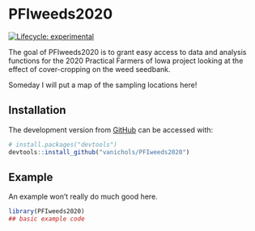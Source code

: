 
<!-- README.md is generated from README.Rmd. Please edit that file -->

# PFIweeds2020

<!-- badges: start -->

[![Lifecycle:
experimental](https://img.shields.io/badge/lifecycle-experimental-orange.svg)](https://www.tidyverse.org/lifecycle/#experimental)
<!-- badges: end -->

The goal of PFIweeds2020 is to grant easy access to data and analysis
functions for the 2020 Practical Farmers of Iowa project looking at the
effect of cover-cropping on the weed seedbank.

Someday I will put a map of the sampling locations here\!

## Installation

The development version from [GitHub](https://github.com/) can be
accessed with:

``` r
# install.packages("devtools")
devtools::install_github("vanichols/PFIweeds2020")
```

## Example

An example won’t really do much good here.

``` r
library(PFIweeds2020)
## basic example code
```
